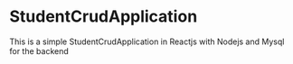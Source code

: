 # StudentCrudApplication
This is a simple StudentCrudApplication in  Reactjs with Nodejs and Mysql for the backend 
